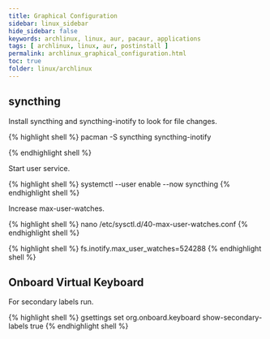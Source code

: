 ```yaml
---
title: Graphical Configuration
sidebar: linux_sidebar
hide_sidebar: false
keywords: archlinux, linux, aur, pacaur, applications
tags: [ archlinux, linux, aur, postinstall ]
permalink: archlinux_graphical_configuration.html
toc: true
folder: linux/archlinux
---
```


## syncthing

Install syncthing and syncthing-inotify to look for file changes.

{% highlight shell %}
pacman -S syncthing syncthing-inotify

{% endhighlight shell %}

Start user service.

{% highlight shell %}
systemctl --user enable --now syncthing
{% endhighlight shell %}

Increase max-user-watches.

{% highlight shell %}
nano /etc/sysctl.d/40-max-user-watches.conf
{% endhighlight shell %}

{% highlight shell %}
fs.inotify.max_user_watches=524288
{% endhighlight shell %}

## Onboard Virtual Keyboard

For secondary labels run.

{% highlight shell %}
gsettings set org.onboard.keyboard show-secondary-labels true
{% endhighlight shell %}
